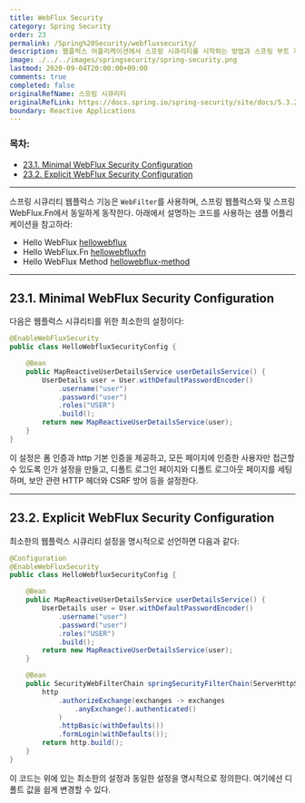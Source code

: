 ```yaml
---
title: WebFlux Security
category: Spring Security
order: 23
permalink: /Spring%20Security/webfluxsecurity/
description: 웹플럭스 어플리케이션에서 스프링 시큐리티를 시작하는 방법과 스프링 부트 자동 설정을 설명합니다. 공식 문서에 있는 "WebFlux Security" 챕터를 한글로 번역한 문서입니다.
image: ./../../images/springsecurity/spring-security.png
lastmod: 2020-09-04T20:00:00+09:00
comments: true
completed: false
originalRefName: 스프링 시큐리티
originalRefLink: https://docs.spring.io/spring-security/site/docs/5.3.2.RELEASE/reference/html5/#jc-webflux
boundary: Reactive Applications
---
```


### 목차:

- [23.1. Minimal WebFlux Security Configuration](#231-minimal-webflux-security-configuration)
- [23.2. Explicit WebFlux Security Configuration](#232-explicit-webflux-security-configuration)

---

스프링 시큐리티 웹플럭스 기능은 `WebFilter`를 사용하며, 스프링 웹플럭스와 및 스프링 WebFlux.Fn에서 동일하게 동작한다. 아래에서 설명하는 코드를 사용하는 샘플 어플리케이션을 참고하라:

- Hello WebFlux [hellowebflux](https://github.com/spring-projects/spring-security/tree/5.3.2.RELEASE/samples/boot/hellowebflux)
- Hello WebFlux.Fn [hellowebfluxfn](https://github.com/spring-projects/spring-security/tree/5.3.2.RELEASE/samples/boot/hellowebfluxfn)
- Hello WebFlux Method [hellowebflux-method](https://github.com/spring-projects/spring-security/tree/5.3.2.RELEASE/samples/boot/hellowebflux-method)

---

## 23.1. Minimal WebFlux Security Configuration

다음은 웹플럭스 시큐리티를 위한 최소한의 설정이다:

```java
@EnableWebFluxSecurity
public class HelloWebfluxSecurityConfig {

    @Bean
    public MapReactiveUserDetailsService userDetailsService() {
        UserDetails user = User.withDefaultPasswordEncoder()
            .username("user")
            .password("user")
            .roles("USER")
            .build();
        return new MapReactiveUserDetailsService(user);
    }
}
```

이 설정은 폼 인증과 http 기본 인증을 제공하고, 모든 페이지에 인증한 사용자만 접근할 수 있도록 인가 설정을 만들고, 디폴트 로그인 페이지와 디폴트 로그아웃 페이지를 세팅하며, 보안 관련 HTTP 헤더와 CSRF 방어 등을 설정한다.

---

## 23.2. Explicit WebFlux Security Configuration

최소한의 웹플럭스 시큐리티 설정을 명시적으로 선언하면 다음과 같다:

```java
@Configuration
@EnableWebFluxSecurity
public class HelloWebfluxSecurityConfig {

    @Bean
    public MapReactiveUserDetailsService userDetailsService() {
        UserDetails user = User.withDefaultPasswordEncoder()
            .username("user")
            .password("user")
            .roles("USER")
            .build();
        return new MapReactiveUserDetailsService(user);
    }

    @Bean
    public SecurityWebFilterChain springSecurityFilterChain(ServerHttpSecurity http) {
        http
            .authorizeExchange(exchanges -> exchanges
                .anyExchange().authenticated()
            )
            .httpBasic(withDefaults())
            .formLogin(withDefaults());
        return http.build();
    }
}
```

이 코드는 위에 있는 최소한의 설정과 동일한 설정을 명시적으로 정의한다. 여기에선 디폴트 값을 쉽게 변경할 수 있다.